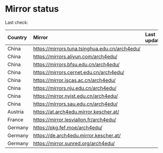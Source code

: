 <script src="./time.js"></script>
# Mirror status
Last check: <script type="text/javascript">localize(1706116629.2491446);</script>

|Country|Mirror|Last update|
|:------|:-----|:----------|
|China|https://mirrors.tuna.tsinghua.edu.cn/arch4edu/|<script type="text/javascript">localize(1706078199);</script>|
|China|https://mirrors.aliyun.com/arch4edu/|<script type="text/javascript">localize(1706078199);</script>|
|China|https://mirrors.bfsu.edu.cn/arch4edu/|<script type="text/javascript">localize(1706078199);</script>|
|China|https://mirrors.cernet.edu.cn/arch4edu/|<script type="text/javascript">localize(1706078199);</script>|
|China|https://mirror.iscas.ac.cn/arch4edu/|<script type="text/javascript">localize(1706078199);</script>|
|China|https://mirrors.nju.edu.cn/arch4edu/|<script type="text/javascript">localize(1706034792);</script>|
|China|https://mirror.nyist.edu.cn/arch4edu/|<script type="text/javascript">localize(1706078199);</script>|
|China|https://mirrors.sau.edu.cn/arch4edu/|<script type="text/javascript">localize(1706078199);</script>|
|Austria|https://at.arch4edu.mirror.kescher.at/|<script type="text/javascript">localize(1706078199);</script>|
|France|https://mirror.lesviallon.fr/arch4edu/|<script type="text/javascript">localize(1706078199);</script>|
|Germany|https://pkg.fef.moe/arch4edu/|<script type="text/javascript">localize(1706078199);</script>|
|Germany|https://de.arch4edu.mirror.kescher.at/|<script type="text/javascript">localize(1706078199);</script>|
|Germany|https://mirror.sunred.org/arch4edu/|<script type="text/javascript">localize(1706078199);</script>|

<script src="./tablefilter/tablefilter.js"></script>
<script src="./table.js"></script>